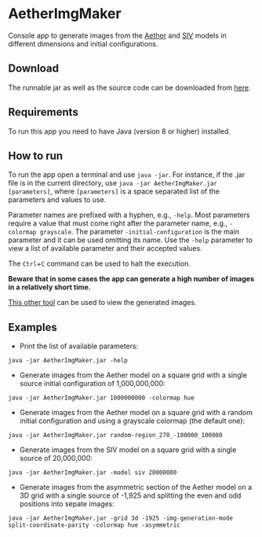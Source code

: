 # AetherImgMaker
Console app to generate images from the [Aether](https://github.com/JaumeRibas/Aether2DImgMaker/wiki/Aether-Cellular-Automaton-Definition) and [SIV](https://github.com/JaumeRibas/Aether2DImgMaker/wiki/SIV-Cellular-Automaton-Definition) models in different dimensions and initial configurations.

## Download

The runnable jar as well as the source code can be downloaded from [here](https://github.com/JaumeRibas/Aether2DImgMaker/releases/).

## Requirements

To run this app you need to have Java (version 8 or higher) installed.

## How to run

To run the app open a terminal and use `java -jar`. For instance, if the .jar file is in the current directory, use `java -jar AetherImgMaker.jar [parameters]`, where `[parameters]` is a space separated list of the parameters and values to use. 

Parameter names are prefixed with a hyphen, e.g., `-help`. Most parameters require a value that must come right after the parameter name, e.g., `-colormap grayscale`. The parameter `-initial-configuration` is the main parameter and it can be used omitting its name. Use the `-help` parameter to view a list of available parameter and their accepted values. 

The `Ctrl`+`C` command can be used to halt the execution.

**Beware that in some cases the app can generate a high number of images in a relatively short time.**

[This other tool](https://github.com/JaumeRibas/image-sequence-viewer) can be used to view the generated images.

## Examples

* Print the list of available parameters:

```
java -jar AetherImgMaker.jar -help
```

* Generate images from the Aether model on a square grid with a single source initial configuration of 1,000,000,000:

```
java -jar AetherImgMaker.jar 1000000000 -colormap hue
```

* Generate images from the Aether model on a square grid with a random initial configuration and using a grayscale colormap (the default one):

```
java -jar AetherImgMaker.jar random-region_270_-100000_100000
```

* Generate images from the SIV model on a square grid with a single source of 20,000,000:

```
java -jar AetherImgMaker.jar -model siv 20000000
```

* Generate images from the asymmetric section of the Aether model on a 3D grid with a single source of -1,925 and splitting the even and odd positions into sepate images:

```
java -jar AetherImgMaker.jar -grid 3d -1925 -img-generation-mode split-coordinate-parity -colormap hue -asymmetric
```
